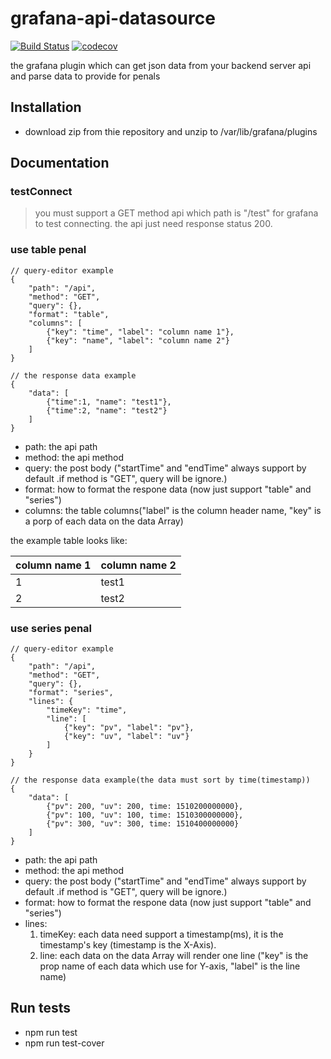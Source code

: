 # grafana-api-datasource
[![Build Status](https://travis-ci.org/foora/grafana-api-datasource.svg?branch=master)](https://travis-ci.org/foora/grafana-api-datasource)
[![codecov](https://codecov.io/gh/foora/grafana-api-datasource/branch/master/graph/badge.svg)](https://codecov.io/gh/foora/grafana-api-datasource)

the grafana plugin which can get json data from your backend server api and parse data to provide for penals

## Installation
- download zip from thie repository and unzip to /var/lib/grafana/plugins

## Documentation

### **testConnect**
> you must support a GET method api which path is "/test" for grafana to test connecting. the api just need response status 200.

### **use table penal**
```
// query-editor example
{
    "path": "/api",
    "method": "GET",
    "query": {},
    "format": "table",
    "columns": [
        {"key": "time", "label": "column name 1"},
        {"key": "name", "label": "column name 2"}
    ]
}

// the response data example
{
    "data": [
        {"time":1, "name": "test1"},
        {"time":2, "name": "test2"}
    ]
}
```
- path: the api path
- method: the api method
- query: the post body ("startTime" and "endTime" always support by default .if method is "GET", query will be ignore.)
- format: how to format the respone data (now just support "table" and "series")
- columns: the table columns("label" is the column header name, "key" is a porp of each data on the data Array)

the example table looks like:

column name 1 | column name 2
--- | ----
1   | test1
2   | test2

### **use series penal**
```
// query-editor example
{
    "path": "/api",
    "method": "GET",
    "query": {},
    "format": "series",
    "lines": {
        "timeKey": "time",
        "line": [
            {"key": "pv", "label": "pv"},
            {"key": "uv", "label": "uv"}
        ]
    }
}

// the response data example(the data must sort by time(timestamp))
{
    "data": [
        {"pv": 200, "uv": 200, time: 1510200000000},
        {"pv": 100, "uv": 100, time: 1510300000000},
        {"pv": 300, "uv": 300, time: 1510400000000}
    ]
}
```

- path: the api path
- method: the api method
- query: the post body ("startTime" and "endTime" always support by default .if method is "GET", query will be ignore.)
- format: how to format the respone data (now just support "table" and "series")
- lines: 
    1. timeKey: each data need support a timestamp(ms), it is the timestamp's key (timestamp is the X-Axis).
    2. line: each data on the data Array will render one line ("key" is the prop name of each data which use for Y-axis, "label" is the line name)

## Run tests
- npm run test
- npm run test-cover